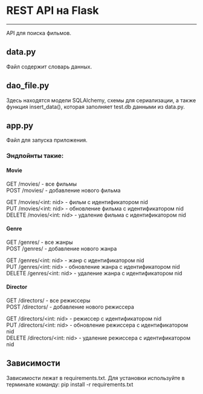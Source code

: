 # REST API на Flask
___
API для поиска фильмов.
## data.py
Файл содержит словарь данных.
## dao_file.py
Здесь находятся модели SQLAlchemy, схемы для сериализации, а также функция insert_data(), которая заполняет test.db данными из data.py.
## app.py
Файл для запуска приложения.

### Эндпойнты такие:
#### Movie
GET /movies/ - все фильмы \
POST /movies/ - добавление нового фильма 

GET /movies/<int: nid> - фильм с идентификатором nid \
PUT /movies/<int: nid> - обновление фильма с идентификатором nid \
DELETE /movies/<int: nid> - удаление фильма с идентификатором nid
#### Genre
GET /genres/ - все жанры \
POST /genres/ - добавление нового жанра 

GET /genres/<int: nid> - жанр с идентификатором nid \
PUT /genres/<int: nid> - обновление жанра с идентификатором nid \
DELETE /genres/<int: nid> - удаление жанра с идентификатором nid
#### Director
GET /directors/ - все режиссеры \
POST /directors/ - добавление нового режиссера 

GET /directors/<int: nid> - режиссер с идентификатором nid \
PUT /directors/<int: nid> - обновление режиссера с идентификатором nid \
DELETE /directors/<int: nid> - удаление режиссера с идентификатором nid

## Зависимости
Зависимости лежат в requirements.txt. Для установки используйте в терминале команду:
pip install -r requirements.txt